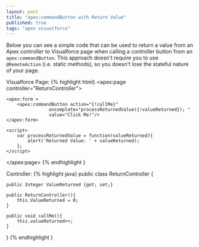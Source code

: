 ```yaml
---
layout: post
title: "apex:commandButton with Return Value"
published: true
tags: "apex visualforce"
---
```


Below you can see a simple code that can be used to return a value from an Apex controller to Visualforce page when calling a controller button from an `apex:commandButton`. This approach doesn't require you to use `@RemoteAction` (i.e. static methods), so you doesn't lose the stateful nature of your page.

Visualforce Page:
{% highlight html}
<apex:page controller="ReturnController">

    <apex:form >
        <apex:commandButton action="{!callMe}"
                    oncomplete="processReturnedValue({!valueReturned}); "
                    value="Click Me!"/>
    </apex:form>

    <script>
        var processReturnedValue = function(valueReturned){
            alert('Returned Value: ' + valueReturned);
        };
    </script>

</apex:page>
{% endhighlight }

Controller:
{% highlight java}
public class ReturnController {

    public Integer ValueReturned {get; set;}

    public ReturnController(){
        this.ValueReturned = 0;
    }

    public void callMe(){
        this.valueReturned++;
    }

}
{% endhighlight }
